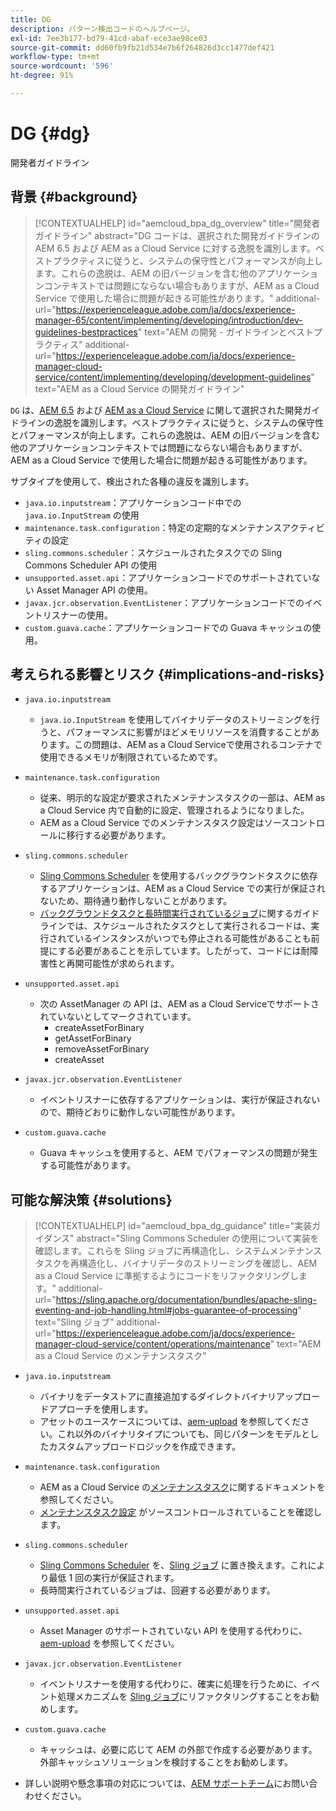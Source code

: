 ```yaml
---
title: DG
description: パターン検出コードのヘルプページ。
exl-id: 7ee3b177-bd79-41cd-abaf-ece3ae98ce03
source-git-commit: dd60fb9fb21d534e7b6f264826d3cc1477def421
workflow-type: tm+mt
source-wordcount: '596'
ht-degree: 91%

---
```


# DG {#dg}

開発者ガイドライン

## 背景 {#background}

>[!CONTEXTUALHELP]
>id="aemcloud_bpa_dg_overview"
>title="開発者ガイドライン"
>abstract="DG コードは、選択された開発ガイドラインの AEM 6.5 および AEM as a Cloud Service に対する逸脱を識別します。ベストプラクティスに従うと、システムの保守性とパフォーマンスが向上します。これらの逸脱は、AEM の旧バージョンを含む他のアプリケーションコンテキストでは問題にならない場合もありますが、AEM as a Cloud Service で使用した場合に問題が起きる可能性があります。"
>additional-url="https://experienceleague.adobe.com/ja/docs/experience-manager-65/content/implementing/developing/introduction/dev-guidelines-bestpractices" text="AEM の開発 - ガイドラインとベストプラクティス"
>additional-url="https://experienceleague.adobe.com/ja/docs/experience-manager-cloud-service/content/implementing/developing/development-guidelines" text="AEM as a Cloud Service の開発ガイドライン"


`DG` は、[AEM 6.5](https://experienceleague.adobe.com/ja/docs/experience-manager-65/content/implementing/developing/introduction/dev-guidelines-bestpractices) および [AEM as a Cloud Service](https://experienceleague.adobe.com/ja/docs/experience-manager-cloud-service/content/implementing/developing/development-guidelines) に関して選択された開発ガイドラインの逸脱を識別します。ベストプラクティスに従うと、システムの保守性とパフォーマンスが向上します。これらの逸脱は、AEM の旧バージョンを含む他のアプリケーションコンテキストでは問題にならない場合もありますが、AEM as a Cloud Service で使用した場合に問題が起きる可能性があります。

サブタイプを使用して、検出された各種の違反を識別します。

* `java.io.inputstream`：アプリケーションコード中での `java.io.InputStream` の使用
* `maintenance.task.configuration`：特定の定期的なメンテナンスアクティビティの設定
* `sling.commons.scheduler`：スケジュールされたタスクでの Sling Commons Scheduler API の使用
* `unsupported.asset.api`：アプリケーションコードでのサポートされていない Asset Manager API の使用。
* `javax.jcr.observation.EventListener`：アプリケーションコードでのイベントリスナーの使用。
* `custom.guava.cache`：アプリケーションコードでの Guava キャッシュの使用。

## 考えられる影響とリスク {#implications-and-risks}

* `java.io.inputstream`
   * `java.io.InputStream` を使用してバイナリデータのストリーミングを行うと、パフォーマンスに影響がほどメモリリソースを消費することがあります。この問題は、AEM as a Cloud Serviceで使用されるコンテナで使用できるメモリが制限されているためです。

* `maintenance.task.configuration`
   * 従来、明示的な設定が要求されたメンテナンスタスクの一部は、AEM as a Cloud Service 内で自動的に設定、管理されるようになりました。
   * AEM as a Cloud Service でのメンテナンスタスク設定はソースコントロールに移行する必要があります。

* `sling.commons.scheduler`
   * [Sling Commons Scheduler](https://sling.apache.org/documentation/bundles/scheduler-service-commons-scheduler.html) を使用するバックグラウンドタスクに依存するアプリケーションは、AEM as a Cloud Service での実行が保証されないため、期待通り動作しないことがあります。
   * [バックグラウンドタスクと長時間実行されているジョブ](https://experienceleague.adobe.com/ja/docs/experience-manager-cloud-service/content/implementing/developing/development-guidelines#background-tasks-and-long-running-jobs)に関するガイドラインでは、スケジュールされたタスクとして実行されるコードは、実行されているインスタンスがいつでも停止される可能性があることも前提にする必要があることを示しています。したがって、コードには耐障害性と再開可能性が求められます。

* `unsupported.asset.api`
   * 次の AssetManager の API は、AEM as a Cloud Serviceでサポートされていないとしてマークされています。
      * createAssetForBinary
      * getAssetForBinary
      * removeAssetForBinary
      * createAsset

* `javax.jcr.observation.EventListener`
   * イベントリスナーに依存するアプリケーションは、実行が保証されないので、期待どおりに動作しない可能性があります。

* `custom.guava.cache`
   * Guava キャッシュを使用すると、AEM でパフォーマンスの問題が発生する可能性があります。


## 可能な解決策 {#solutions}

>[!CONTEXTUALHELP]
>id="aemcloud_bpa_dg_guidance"
>title="実装ガイダンス"
>abstract="Sling Commons Scheduler の使用について実装を確認します。これらを Sling ジョブに再構造化し、システムメンテナンスタスクを再構造化し、バイナリデータのストリーミングを確認し、AEM as a Cloud Service に準拠するようにコードをリファクタリングします。"
>additional-url="https://sling.apache.org/documentation/bundles/apache-sling-eventing-and-job-handling.html#jobs-guarantee-of-processing" text="Sling ジョブ"
>additional-url="https://experienceleague.adobe.com/ja/docs/experience-manager-cloud-service/content/operations/maintenance" text="AEM as a Cloud Service のメンテナンスタスク"

* `java.io.inputstream`
   * バイナリをデータストアに直接追加するダイレクトバイナリアップロードアプローチを使用します。
   * アセットのユースケースについては、[aem-upload](https://github.com/adobe/aem-upload) を参照してください。これ以外のバイナリタイプについても、同じパターンをモデルとしたカスタムアップロードロジックを作成できます。

* `maintenance.task.configuration`
   * AEM as a Cloud Service の[メンテナンスタスク](https://experienceleague.adobe.com/ja/docs/experience-manager-cloud-service/content/operations/maintenance)に関するドキュメントを参照してください。
   * [メンテナンスタスク設定](https://experienceleague.adobe.com/ja/docs/experience-manager-cloud-service/content/implementing/deploying/overview#maintenance-tasks-configuration-in-source-control) がソースコントロールされていることを確認します。

* `sling.commons.scheduler`
   * [Sling Commons Scheduler](https://sling.apache.org/documentation/bundles/scheduler-service-commons-scheduler.html) を、[Sling ジョブ](https://sling.apache.org/documentation/bundles/apache-sling-eventing-and-job-handling.html#jobs-guarantee-of-processing) に置き換えます。これにより最低 1 回の実行が保証されます。
   * 長時間実行されているジョブは、回避する必要があります。

* `unsupported.asset.api`
   * Asset Manager のサポートされていない API を使用する代わりに、[aem-upload](https://github.com/adobe/aem-upload) を参照してください。

* `javax.jcr.observation.EventListener`
   * イベントリスナーを使用する代わりに、確実に処理を行うために、イベント処理メカニズムを [Sling ジョブ](https://sling.apache.org/documentation/bundles/apache-sling-eventing-and-job-handling.html#jobs-guarantee-of-processing)にリファクタリングすることをお勧めします。

* `custom.guava.cache`
   * キャッシュは、必要に応じて AEM の外部で作成する必要があります。外部キャッシュソリューションを検討することをお勧めします。
* 詳しい説明や懸念事項の対応については、[AEM サポートチーム](https://helpx.adobe.com/jp/enterprise/using/support-for-experience-cloud.html)にお問い合わせください。
